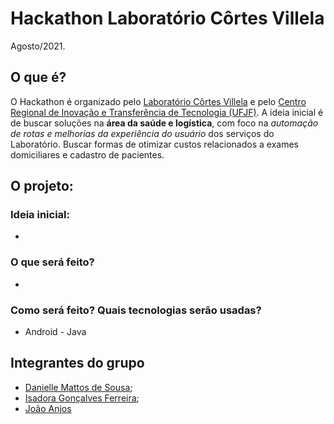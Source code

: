 
# Hackathon Laboratório Côrtes Villela

Agosto/2021.

## O que é?

O Hackathon é organizado pelo [Laboratório Côrtes Villela](https://www.cortesvillela.com.br/) e pelo [Centro Regional de Inovação e Transferência de Tecnologia (UFJF)](https://www2.ufjf.br/critt/).
A ideia inicial é de buscar soluções na **área da saúde e logística**, com foco na *automação de rotas e melhorias da experiência do usuário* dos serviços do Laboratório.
Buscar formas de otimizar custos relacionados a exames domiciliares e cadastro de pacientes.


## O projeto:

### Ideia inicial:

* 

### O que será feito?

* 

### Como será feito? Quais tecnologias serão usadas?

* Android - Java

## Integrantes do grupo

* [Danielle Mattos de Sousa](https://www.linkedin.com/in/danielle-mattos-de-sousa-975672209/);
* [Isadora Gonçalves Ferreira](https://www.linkedin.com/in/isadorafer/);
* [João Anjos]()

## 

